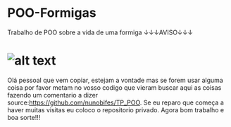 # POO-Formigas
Trabalho de POO sobre a vida de uma formiga ↓↓↓AVISO↓↓↓
# ![alt text](http://www.asset1.net/tv/pictures/movie/a-bug's-life-1998/A-Bugs-Life-CW-02.jpg)

Olá pessoal que vem copiar, estejam a vontade mas se forem usar alguma coisa por favor metam no vosso codigo que vieram buscar aqui as coisas fazendo um comentario a dizer source:https://github.com/nunobifes/TP_POO. Se eu reparo que começa a haver muitas visitas eu coloco o repositorio privado. Agora bom trabalho e boa sorte!!!
